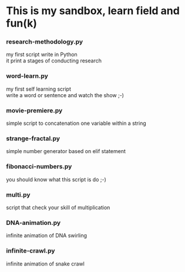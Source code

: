 # This is my sandbox, learn field and fun(k)

### research-methodology.py
my first script write in Python<br/>
it print a stages of conducting research

### word-learn.py
my first self learning script<br/>
write a word or sentence and watch the show ;-)

### movie-premiere.py
simple script to concatenation one variable within a string

### strange-fractal.py
simple number generator based on elif statement

### fibonacci-numbers.py
you should know what this script is do ;-)

### multi.py
script that check your skill of multiplication

### DNA-animation.py
infinite animation of DNA swirling

### infinite-crawl.py
infinite animation of snake crawl

